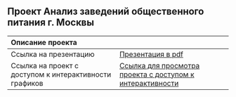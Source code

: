 ## Проект Анализ заведений общественного питания г. Москвы

|  Описание проекта |  |
| :---------------------- |:---------------------- |
| Ссылка на презентацию| [Презентация в pdf](https://disk.yandex.ru/i/NqwrMIwUEUA0jg)|
| Ссылка на проект с доступом к интерактивности графиков| [Ссылка для просмотра проекта с доступом к интерактивности](https://nbviewer.org/github/ViktoriaSpb/analysis_projects/blob/42e0a2e8f5a58160da665b6ed2c991a0f0fd3121/msc_folium/msc_folium.ipynb)|








